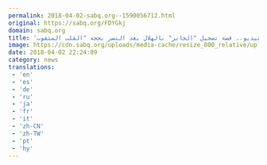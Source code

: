 ```yaml
---
permalink: 2018-04-02-sabq.org--1590056712.html
original: https://sabq.org/FDYGkj
domain: sabq.org
title: 'بالفيديو.. قصة تسجيل "الجابر" بالهلال بعد النصر بحجة "القلب المثقوب"'
image: https://cdn.sabq.org/uploads/media-cache/resize_800_relative/uploads/material-file/5ac2a54bc3794b481a253575/5ac2a51236c1e.jpg
date: 2018-04-02 22:24:09
category: news
translations: 
 - 'en'
 - 'es'
 - 'de'
 - 'ru'
 - 'ja'
 - 'fr'
 - 'it'
 - 'zh-CN'
 - 'zh-TW'
 - 'pt'
 - 'hy'
---
```


